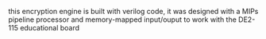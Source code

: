 this encryption engine is built with verilog code, it was designed with a MIPs pipeline processor and memory-mapped input/ouput to work with the DE2-115 educational board
